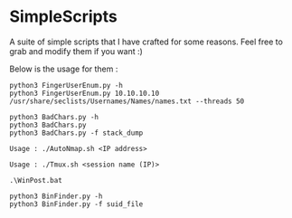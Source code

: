 # SimpleScripts

A suite of simple scripts that I have crafted for some reasons. 
Feel free to grab and modify them if you want :)

Below is the usage for them :

```
python3 FingerUserEnum.py -h
python3 FingerUserEnum.py 10.10.10.10 /usr/share/seclists/Usernames/Names/names.txt --threads 50
```

```
python3 BadChars.py -h
python3 BadChars.py 
python3 BadChars.py -f stack_dump
```

```
Usage : ./AutoNmap.sh <IP address>
```

```
Usage : ./Tmux.sh <session name (IP)>
```

```
.\WinPost.bat
```

```
python3 BinFinder.py -h
python3 BinFinder.py -f suid_file
```
